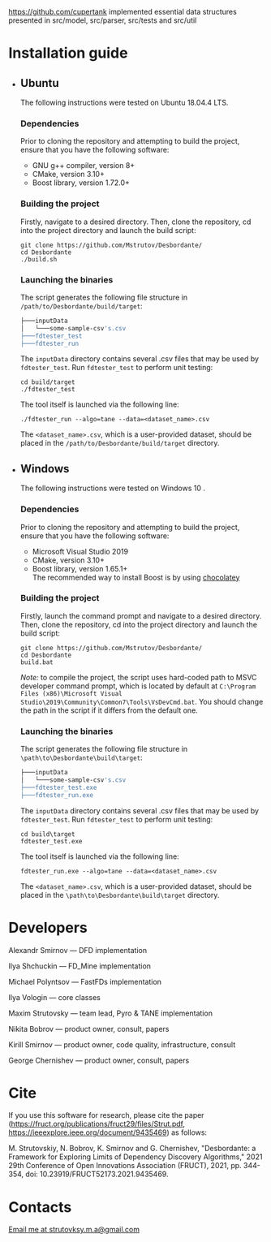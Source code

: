https://github.com/cupertank implemented essential data structures presented in src/model, src/parser, src/tests and src/util

# Installation guide
* ## Ubuntu
  The following instructions were tested on Ubuntu 18.04.4 LTS.
  ### Dependencies
  Prior to cloning the repository and attempting to build the project, ensure that you have the following software:

  - GNU g++ compiler, version 8+
  - CMake, version 3.10+
  - Boost library, version 1.72.0+

  ### Building the project
  Firstly, navigate to a desired directory.
  Then, clone the repository, cd into the project directory and launch the build script:
  ```
  git clone https://github.com/Mstrutov/Desbordante/    
  cd Desbordante
  ./build.sh
  ```
  ### Launching the binaries
  The script generates the following file structure in `/path/to/Desbordante/build/target`:
  ```bash
  ├───inputData
  │   └───some-sample-csv's.csv
  ├───fdtester_test
  ├───fdtester_run
  ```
  The `inputData` directory contains several .csv files that may be used by `fdtester_test`. Run `fdtester_test` to perform unit testing:
  ```
  cd build/target
  ./fdtester_test
  ```
  The tool itself is launched via the following line:
  ```
  ./fdtester_run --algo=tane --data=<dataset_name>.csv
  ```

  The `<dataset_name>.csv`, which is a user-provided dataset, should be placed in the `/path/to/Desbordante/build/target` directory.

* ## Windows
  The following instructions were tested on Windows 10 .
  ### Dependencies
  Prior to cloning the repository and attempting to build the project, ensure that you have the following software:

  - Microsoft Visual Studio 2019
  - CMake, version 3.10+
  - Boost library, version 1.65.1+ \
    The recommended way to install Boost is by using [chocolatey](https://chocolatey.org/)  

  ### Building the project
  Firstly, launch the command prompt and navigate to a desired directory.
  Then, clone the repository, cd into the project directory and launch the build script:
  ```
  git clone https://github.com/Mstrutov/Desbordante/    
  cd Desbordante
  build.bat
  ```
  *Note:* to compile the project, the script uses hard-coded path to MSVC developer command prompt, which is located
  by default at `C:\Program Files (x86)\Microsoft Visual Studio\2019\Community\Common7\Tools\VsDevCmd.bat`.
  You should change the path in the script if it differs from the default one.
  ### Launching the binaries
  The script generates the following file structure in `\path\to\Desbordante\build\target`:
  ```bash
  ├───inputData
  │   └───some-sample-csv's.csv
  ├───fdtester_test.exe
  ├───fdtester_run.exe
  ```
  The `inputData` directory contains several .csv files that may be used by `fdtester_test`. Run `fdtester_test` to perform unit testing:
  ```
  cd build\target
  fdtester_test.exe
  ```
  The tool itself is launched via the following line:
  ```
  fdtester_run.exe --algo=tane --data=<dataset_name>.csv
  ```

  The `<dataset_name>.csv`, which is a user-provided dataset, should be placed in the `\path\to\Desbordante\build\target` directory.

# Developers

Alexandr Smirnov    &mdash; DFD implementation

Ilya Shchuckin      &mdash; FD_Mine implementation

Michael Polyntsov   &mdash; FastFDs implementation

Ilya Vologin        &mdash; core classes

Maxim Strutovsky    &mdash; team lead, Pyro & TANE implementation

Nikita Bobrov       &mdash; product owner, consult, papers

Kirill Smirnov      &mdash; product owner, code quality, infrastructure, consult

George Chernishev   &mdash; product owner, consult, papers

# Cite

If you use this software for research, please cite the paper (https://fruct.org/publications/fruct29/files/Strut.pdf, https://ieeexplore.ieee.org/document/9435469) as follows:

M. Strutovskiy, N. Bobrov, K. Smirnov and G. Chernishev, "Desbordante: a Framework for Exploring Limits of Dependency Discovery Algorithms," 2021 29th Conference of Open Innovations Association (FRUCT), 2021, pp. 344-354, doi: 10.23919/FRUCT52173.2021.9435469.

# Contacts

[Email me at strutovksy.m.a@gmail.com](mailto:strutovksy.m.a@gmail.com)
